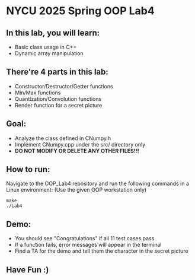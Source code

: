 # NYCU 2025 Spring OOP Lab4 
## **In this lab, you will learn:**
* Basic class usage in C++
* Dynamic array manipulation

## **There're 4 parts in this lab:**
* Constructor/Destructor/Getter functions
* Min/Max functions
* Quantization/Convolution functions
* Render function for a secret picture

## **Goal:**
* Analyze the class defined in CNumpy.h
* Implement CNumpy.cpp under the src/ directory only
* **DO NOT MODIFY OR DELETE ANY OTHER FILES!!!**

## **How to run:**
Navigate to the OOP_Lab4 repository and run the following commands in a Linux environment:
(Use the given OOP workstation only)
```
make
./Lab4
```

## **Demo:**
* You should see "Congratulations" if all 11 test cases pass
* If a function fails, error messages will appear in the terminal
* Find a TA for the demo and tell them the character in the secret picture

## **Have Fun :)**
